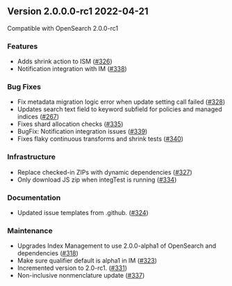 ## Version 2.0.0.0-rc1 2022-04-21

Compatible with OpenSearch 2.0.0-rc1

### Features
* Adds shrink action to ISM ([#326](https://github.com/opensearch-project/index-management/pull/326))
* Notification integration with IM ([#338](https://github.com/opensearch-project/index-management/pull/338))

### Bug Fixes
* Fix metadata migration logic error when update setting call failed ([#328](https://github.com/opensearch-project/index-management/pull/328))
* Updates search text field to keyword subfield for policies and managed indices ([#267](https://github.com/opensearch-project/index-management/pull/267))
* Fixes shard allocation checks ([#335](https://github.com/opensearch-project/index-management/pull/335))
* BugFix: Notification integration issues ([#339](https://github.com/opensearch-project/index-management/pull/339))
* Fixes flaky continuous transforms and shrink tests ([#340](https://github.com/opensearch-project/index-management/pull/340))

### Infrastructure
* Replace checked-in ZIPs with dynamic dependencies ([#327](https://github.com/opensearch-project/index-management/pull/327))
* Only download JS zip when integTest is running ([#334](https://github.com/opensearch-project/index-management/pull/334))

### Documentation
* Updated issue templates from .github. ([#324](https://github.com/opensearch-project/index-management/pull/324))

### Maintenance
* Upgrades Index Management to use 2.0.0-alpha1 of OpenSearch and dependencies ([#318](https://github.com/opensearch-project/index-management/pull/318))
* Make sure qualifier default is alpha1 in IM ([#323](https://github.com/opensearch-project/index-management/pull/323))
* Incremented version to 2.0-rc1. ([#331](https://github.com/opensearch-project/index-management/pull/331))
* Non-inclusive nonmenclature update ([#337](https://github.com/opensearch-project/index-management/pull/337))
